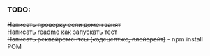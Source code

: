 ### TODO: 
~~Написать проверку если домен занят~~  <br/> 
Написать readme как запускать тест <br/>
~~Написать реквайрементсы (кодецептжс, плейврайт)~~ - npm install <br/>
POM 